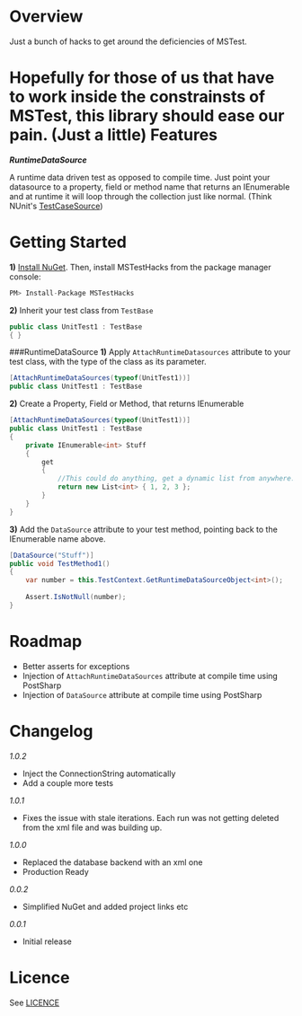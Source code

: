 Overview
==========================================================================
Just a bunch of hacks to get around the deficiencies of MSTest. 

Hopefully for those of us that have to work inside the constrainsts of MSTest, this library should ease our pain. (Just a little) 
Features
==========================================================================
***RuntimeDataSource***

A runtime data driven test as opposed to compile time. Just point your datasource to a property, field or method name that returns an IEnumerable and at runtime it will loop through the collection just like normal. (Think NUnit's [TestCaseSource](http://nunit.org/index.php?p=testCaseSource&r=2.5))

Getting Started
==========================================================================
**1)** [Install NuGet](http://docs.nuget.org/docs/start-here/installing-nuget). Then, install MSTestHacks from the package manager console:
```csharp
PM> Install-Package MSTestHacks
``` 

**2)** Inherit your test class from `TestBase`
```csharp
public class UnitTest1 : TestBase
{ }
```

###RuntimeDataSource
**1)** Apply `AttachRuntimeDatasources` attribute to your test class, with the type of the class as its parameter. 
```csharp
[AttachRuntimeDataSources(typeof(UnitTest1))]
public class UnitTest1 : TestBase
```

**2)** Create a Property, Field or Method, that returns IEnumerable
```csharp
[AttachRuntimeDataSources(typeof(UnitTest1))]
public class UnitTest1 : TestBase
{
    private IEnumerable<int> Stuff
    {
        get
        {
            //This could do anything, get a dynamic list from anywhere....
            return new List<int> { 1, 2, 3 };
        }
    }
}
```

**3)** Add the `DataSource` attribute to your test method, pointing back to the IEnumerable<T> name above.
```csharp
[DataSource("Stuff")]
public void TestMethod1()
{
    var number = this.TestContext.GetRuntimeDataSourceObject<int>();
    
    Assert.IsNotNull(number);
}
```

Roadmap
==========================================================================
* Better asserts for exceptions
* Injection of `AttachRuntimeDataSources` attribute at compile time using PostSharp
* Injection of `DataSource` attribute at compile time using PostSharp

Changelog
==========================================================================
*1.0.2*
- Inject the ConnectionString automatically
- Add a couple more tests

*1.0.1*
- Fixes the issue with stale iterations. Each run was not getting deleted from the xml file and was building up. 

*1.0.0*
- Replaced the database backend with an xml one
- Production Ready

*0.0.2*
- Simplified NuGet and added project links etc

*0.0.1*
- Initial release

Licence
==========================================================================
See [LICENCE](https://github.com/Thwaitesy/MSTestHacks/blob/master/LICENCE)
